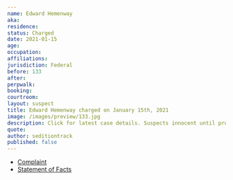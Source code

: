 ```yaml
---
name: Edward Hemenway
aka:
residence: 
status: Charged
date: 2021-01-15
age: 
occupation:
affiliations:
jurisdiction: Federal
before: 133
after:
perpwalk:
booking: 
courtroom:
layout: suspect
title: Edward Hemenway charged on January 15th, 2021
image: /images/preview/133.jpg
description: Click for latest case details. Suspects innocent until proven guilty.
quote:
author: seditiontrack
published: false
---
```


- [Complaint](https://www.justice.gov//opa/page/file/1355726/download)
- [Statement of Facts](https://www.justice.gov//opa/page/file/1355721/download)
